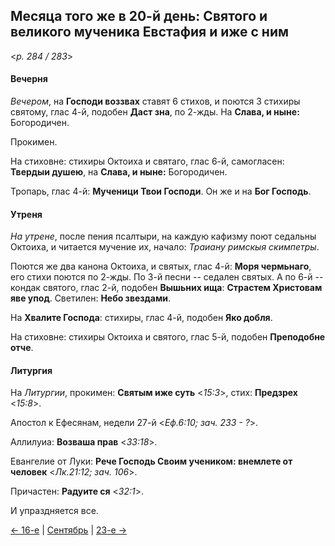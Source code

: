 
## Месяца того же в 20-й день: Святого и великого мученика Евстафия и иже с ним

<*p. 284 / 283*>

#### Вечерня

*Вечером*, на **Господи воззвах** ставят 6 стихов, и поются 3 стихиры святому, глас 4-й, 
подобен **Даст зна**, по 2-жды. На **Слава, и ныне:** Богородичен.
 
Прокимен. 
 
На стиховне: стихиры Октоиха и святаго, глас 6-й, самогласен: **Твердыи душею**,
на **Слава, и ныне:** Богородичен.

Тропарь, глас 4-й: **Мученици Твои Господи**. 
Он же и на **Бог Господь**. 

#### Утреня

*На утрене*, после пения псалтыри, на каждую кафизму поют седальны Октоиха, и читается мучение их, 
начало: *Траиану римскыя скимпетры*. 

Поются же два канона Октоиха, и святых, глас 4-й: **Моря чермьнаго**, его стихи поются по 2-жды. 
По 3-й песни -- седален святых. 
А по 6-й -- кондак святого, глас 2-й, подобен **Вышьних ища**: **Страстем Христовам яве упод**. 
Светилен: **Небо звездами**.

На **Хвалите Господа**: стихиры, глас 4-й, подобен **Яко добля**. 

На стиховне: стихиры Октоиха и святого, глас 5-й, подобен **Преподобне отче**.

#### Литургия

На *Литургии*, прокимен: **Святым иже суть** <*15:3*>, стих: **Предзрех** <*15:8*>.
 
Апостол к Ефесянам, недели 27-й <*Еф.6:10; зач. 233 - ?*>. 

Аллилуиа: **Возваша прав** <*33:18*>. 

Евангелие от Луки: **Рече Господь Своим учеником: внемлете от человек** <*Лк.21:12; зач. 106*>.

Причастен: **Радуите ся** <*32:1*>.

И упраздняется все.
 
[← 16-е](09_16_AST.ru.md) | [Сентябрь](README.md#20-й) | [23-е →](09_23_AST.ru.md)
